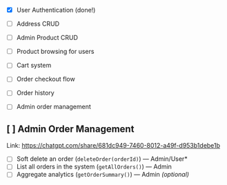 - [x] User Authentication (done!)
- [ ] Address CRUD
- [ ] Admin Product CRUD
- [ ] Product browsing for users
- [ ] Cart system
- [ ] Order checkout flow
- [ ] Order history
- [ ] Admin order management


<!-- May-9-2025 -->
## [ ] Admin Order Management
Link: https://chatgpt.com/share/681dc949-7460-8012-a49f-d953b1debe1b 

- [ ] Soft delete an order (`deleteOrder(orderId)`) — Admin/User*
- [ ] List all orders in the system (`getAllOrders()`) — Admin
- [ ] Aggregate analytics (`getOrderSummary()`) — Admin *(optional)*